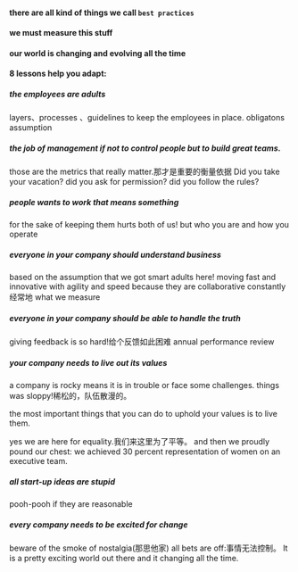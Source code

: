 #### there are all kind of things we call `best practices`
#### we must measure this stuff
#### our world is changing and evolving all the time
#### 8 lessons help you adapt:
##### the employees are adults
layers、processes 、guidelines to keep the employees in place.
obligatons
assumption
##### the job of management if not to control people but to build great teams.

those are the metrics that really matter.那才是重要的衡量依据
Did you take your vacation?
did you ask for permission?
did you follow the rules?

##### people wants to work that means something

for the sake of keeping them hurts both of us!
but who you are and how you operate
##### everyone in your company should understand business
based on the assumption that we got smart adults here!
moving fast and innovative
with agility and speed
because they are collaborative
constantly经常地
what we measure

##### everyone in your company should be able to handle the truth
giving feedback is so hard!给个反馈如此困难
annual performance review

##### your company needs to live out its values
a company is rocky means it is in trouble or face some challenges.
things was sloppy!稀松的，队伍散漫的。

the most important things that you can do to uphold your values is to live them.

yes we are here for equality.我们来这里为了平等。
and then we proudly pound our chest: we achieved 30 percent representation of women on an executive team.
##### all start-up ideas are stupid
pooh-pooh
if they are reasonable

##### every company needs to be excited for change
beware of the smoke of nostalgia(那思他家)
all bets are off:事情无法控制。
It is a pretty exciting world out there and it changing all the time.
